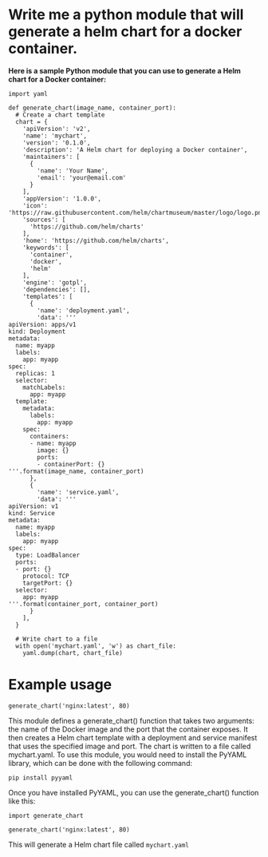 # Write me a python module that will generate a helm chart for a docker container.

**Here is a sample Python module that you can use to generate a Helm chart for a Docker container:**

```
import yaml

def generate_chart(image_name, container_port):
  # Create a chart template
  chart = {
    'apiVersion': 'v2',
    'name': 'mychart',
    'version': '0.1.0',
    'description': 'A Helm chart for deploying a Docker container',
    'maintainers': [
      {
        'name': 'Your Name',
        'email': 'your@email.com'
      }
    ],
    'appVersion': '1.0.0',
    'icon': 'https://raw.githubusercontent.com/helm/chartmuseum/master/logo/logo.png',
    'sources': [
      'https://github.com/helm/charts'
    ],
    'home': 'https://github.com/helm/charts',
    'keywords': [
      'container',
      'docker',
      'helm'
    ],
    'engine': 'gotpl',
    'dependencies': [],
    'templates': [
      {
        'name': 'deployment.yaml',
        'data': '''
apiVersion: apps/v1
kind: Deployment
metadata:
  name: myapp
  labels:
    app: myapp
spec:
  replicas: 1
  selector:
    matchLabels:
      app: myapp
  template:
    metadata:
      labels:
        app: myapp
    spec:
      containers:
      - name: myapp
        image: {}
        ports:
        - containerPort: {}
'''.format(image_name, container_port)
      },
      {
        'name': 'service.yaml',
        'data': '''
apiVersion: v1
kind: Service
metadata:
  name: myapp
  labels:
    app: myapp
spec:
  type: LoadBalancer
  ports:
  - port: {}
    protocol: TCP
    targetPort: {}
  selector:
    app: myapp
'''.format(container_port, container_port)
      }
    ],
  }

  # Write chart to a file
  with open('mychart.yaml', 'w') as chart_file:
    yaml.dump(chart, chart_file)
```

# Example usage

`generate_chart('nginx:latest', 80)`

This module defines a generate_chart() function that takes two arguments: the name of the Docker image and the port that the container exposes. It then creates a Helm chart template with a deployment and service manifest that uses the specified image and port. The chart is written to a file called mychart.yaml.
To use this module, you would need to install the PyYAML library, which can be done with the following command:

`pip install pyyaml`

Once you have installed PyYAML, you can use the generate_chart() function like this:

```
import generate_chart

generate_chart('nginx:latest', 80)

```

This will generate a Helm chart file called `mychart.yaml`
